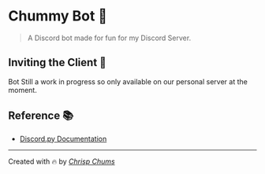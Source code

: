 # Chummy Bot 🥚

> A Discord bot made for fun for my Discord Server.

## Inviting the Client 🤖

Bot Still a work in progress so only available on our personal server at the moment.

## Reference 📚

- [Discord.py Documentation](https://discordpy.readthedocs.io/en/stable/api.html#)

---

Created with 🔥 by [_Chrisp Chums_](https://discord.gg/atBk45B)
